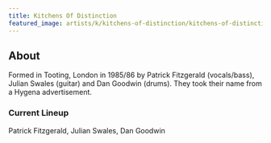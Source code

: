 ```yaml
---
title: Kitchens Of Distinction
featured_image: artists/k/kitchens-of-distinction/kitchens-of-distinction.jpg
---
```

## About

Formed in Tooting, London in 1985/86 by Patrick Fitzgerald (vocals/bass), Julian Swales (guitar) and Dan Goodwin (drums). They took their name from a Hygena advertisement.

### Current Lineup

Patrick Fitzgerald, Julian Swales, Dan Goodwin

